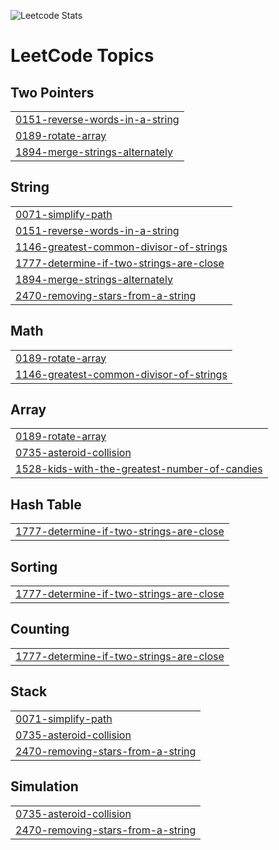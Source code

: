 ![Leetcode Stats](https://leetcard.jacoblin.cool/gw777seong?ext=activity)

<!---LeetCode Topics Start-->
# LeetCode Topics
## Two Pointers
|  |
| ------- |
| [0151-reverse-words-in-a-string](https://github.com/gyuwseong/leet-code/tree/master/0151-reverse-words-in-a-string) |
| [0189-rotate-array](https://github.com/gyuwseong/leet-code/tree/master/0189-rotate-array) |
| [1894-merge-strings-alternately](https://github.com/gyuwseong/leet-code/tree/master/1894-merge-strings-alternately) |
## String
|  |
| ------- |
| [0071-simplify-path](https://github.com/gyuwseong/leet-code/tree/master/0071-simplify-path) |
| [0151-reverse-words-in-a-string](https://github.com/gyuwseong/leet-code/tree/master/0151-reverse-words-in-a-string) |
| [1146-greatest-common-divisor-of-strings](https://github.com/gyuwseong/leet-code/tree/master/1146-greatest-common-divisor-of-strings) |
| [1777-determine-if-two-strings-are-close](https://github.com/gyuwseong/leet-code/tree/master/1777-determine-if-two-strings-are-close) |
| [1894-merge-strings-alternately](https://github.com/gyuwseong/leet-code/tree/master/1894-merge-strings-alternately) |
| [2470-removing-stars-from-a-string](https://github.com/gyuwseong/leet-code/tree/master/2470-removing-stars-from-a-string) |
## Math
|  |
| ------- |
| [0189-rotate-array](https://github.com/gyuwseong/leet-code/tree/master/0189-rotate-array) |
| [1146-greatest-common-divisor-of-strings](https://github.com/gyuwseong/leet-code/tree/master/1146-greatest-common-divisor-of-strings) |
## Array
|  |
| ------- |
| [0189-rotate-array](https://github.com/gyuwseong/leet-code/tree/master/0189-rotate-array) |
| [0735-asteroid-collision](https://github.com/gyuwseong/leet-code/tree/master/0735-asteroid-collision) |
| [1528-kids-with-the-greatest-number-of-candies](https://github.com/gyuwseong/leet-code/tree/master/1528-kids-with-the-greatest-number-of-candies) |
## Hash Table
|  |
| ------- |
| [1777-determine-if-two-strings-are-close](https://github.com/gyuwseong/leet-code/tree/master/1777-determine-if-two-strings-are-close) |
## Sorting
|  |
| ------- |
| [1777-determine-if-two-strings-are-close](https://github.com/gyuwseong/leet-code/tree/master/1777-determine-if-two-strings-are-close) |
## Counting
|  |
| ------- |
| [1777-determine-if-two-strings-are-close](https://github.com/gyuwseong/leet-code/tree/master/1777-determine-if-two-strings-are-close) |
## Stack
|  |
| ------- |
| [0071-simplify-path](https://github.com/gyuwseong/leet-code/tree/master/0071-simplify-path) |
| [0735-asteroid-collision](https://github.com/gyuwseong/leet-code/tree/master/0735-asteroid-collision) |
| [2470-removing-stars-from-a-string](https://github.com/gyuwseong/leet-code/tree/master/2470-removing-stars-from-a-string) |
## Simulation
|  |
| ------- |
| [0735-asteroid-collision](https://github.com/gyuwseong/leet-code/tree/master/0735-asteroid-collision) |
| [2470-removing-stars-from-a-string](https://github.com/gyuwseong/leet-code/tree/master/2470-removing-stars-from-a-string) |
<!---LeetCode Topics End-->